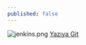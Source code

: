 ```yaml
---
published: false
---
```

![jenkins.png](https://miro.medium.com/max/1592/1*L4qtmfWWSi8JTM3m2lMKQQ.png)
[Yazıya Git](https://celik-1907.medium.com/jenki%CC%87ns-nedi%CC%87r-85b5cc91e42d)
